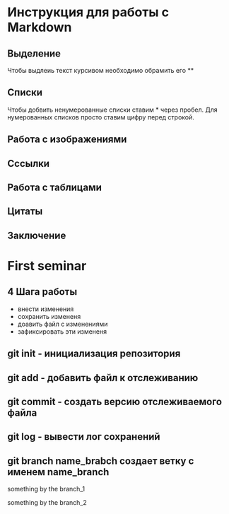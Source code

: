 # Инструкция для работы с Markdown
## Выделение 
Чтобы выдлеиь текст курсивом необходимо обрамить его **
## Списки
Чтобы добвить ненумерованные списки ставим * через пробел.
Для нумерованных списков просто ставим цифру перед строкой.
## Работа с изображениями
## Сссылки 
## Работа с таблицами
## Цитаты
## Заключение
# First seminar
## 4 Шага работы
* внести изменения
* сохранить измененя
* доавить файл с изменениями
* зафиксировать эти измененя
## git init - инициализация репозитория
## git add -  добавить файл к отслеживанию
## git commit - создать версию отслеживаемого файла
## git log - вывести лог сохранений
## git branch name_brabch создает ветку с именем name_branch
something by the branch_1

something by  the branch_2   
